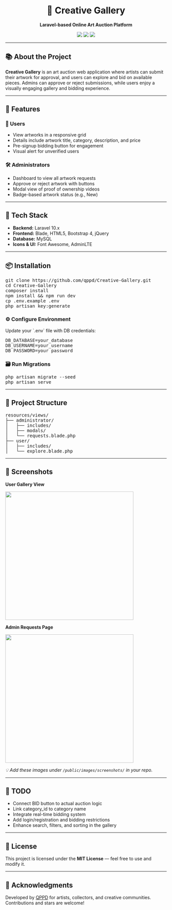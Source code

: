 <h1 align="center">🎨 Creative Gallery</h1>
<p align="center"><strong>Laravel-based Online Art Auction Platform</strong></p>
<p align="center">
    <img src="https://img.shields.io/badge/Laravel-10-red" />
    <img src="https://img.shields.io/badge/license-MIT-blue" />
    <img src="https://img.shields.io/badge/status-Under_Development-yellow" />
</p>

<hr>

<h2>📚 About the Project</h2>
<p>
    <strong>Creative Gallery</strong> is an art auction web application where artists can submit their artwork for approval, and users can explore and bid on available pieces. Admins can approve or reject submissions, while users enjoy a visually engaging gallery and bidding experience.
</p>

<hr>

<h2>🚀 Features</h2>

<h3>👥 Users</h3>
<ul>
    <li>View artworks in a responsive grid</li>
    <li>Details include artwork title, category, description, and price</li>
    <li>Pre-signup bidding button for engagement</li>
    <li>Visual alert for unverified users</li>
</ul>

<h3>🛠️ Administrators</h3>
<ul>
    <li>Dashboard to view all artwork requests</li>
    <li>Approve or reject artwork with buttons</li>
    <li>Modal view of proof of ownership videos</li>
    <li>Badge-based artwork status (e.g., New)</li>
</ul>

<hr>

<h2>🧰 Tech Stack</h2>
<ul>
    <li><strong>Backend:</strong> Laravel 10.x</li>
    <li><strong>Frontend:</strong> Blade, HTML5, Bootstrap 4, jQuery</li>
    <li><strong>Database:</strong> MySQL</li>
    <li><strong>Icons & UI:</strong> Font Awesome, AdminLTE</li>
</ul>

<hr>

<h2>📦 Installation</h2>

<pre>
git clone https://github.com/qppd/Creative-Gallery.git
cd Creative-Gallery
composer install
npm install && npm run dev
cp .env.example .env
php artisan key:generate
</pre>

<h3>⚙️ Configure Environment</h3>
Update your `.env` file with DB credentials:

<pre>
DB_DATABASE=your_database
DB_USERNAME=your_username
DB_PASSWORD=your_password
</pre>

<h3>🗃️ Run Migrations</h3>
<pre>
php artisan migrate --seed
php artisan serve
</pre>

<hr>

<h2>📁 Project Structure</h2>
<pre>
resources/views/
├── administrator/
│   ├── includes/
│   ├── modals/
│   └── requests.blade.php
├── user/
│   ├── includes/
│   └── explore.blade.php
</pre>

<hr>

<h2>📸 Screenshots</h2>

<p><strong>User Gallery View</strong></p>
<img src="https://raw.githubusercontent.com/qppd/Creative-Gallery/main/public/images/screenshots/user_gallery.png" width="400" />

<p><strong>Admin Requests Page</strong></p>
<img src="https://raw.githubusercontent.com/qppd/Creative-Gallery/main/public/images/screenshots/admin_requests.png" width="400" />

<em>💡 Add these images under <code>/public/images/screenshots/</code> in your repo.</em>

<hr>

<h2>📌 TODO</h2>
<ul>
    <li>Connect BID button to actual auction logic</li>
    <li>Link category_id to category name</li>
    <li>Integrate real-time bidding system</li>
    <li>Add login/registration and bidding restrictions</li>
    <li>Enhance search, filters, and sorting in the gallery</li>
</ul>

<hr>

<h2>📄 License</h2>
<p>This project is licensed under the <strong>MIT License</strong> — feel free to use and modify it.</p>

<hr>

<h2>🙌 Acknowledgments</h2>
<p>Developed by <a href="https://github.com/qppd">QPPD</a> for artists, collectors, and creative communities. Contributions and stars are welcome!</p>
